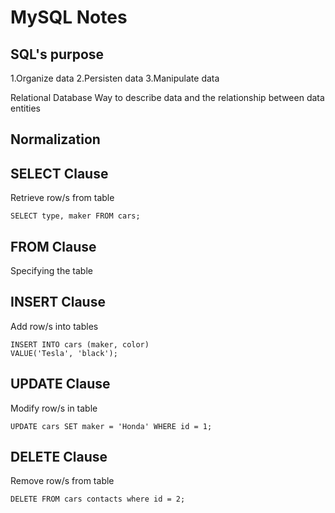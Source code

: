 MySQL Notes
===========

SQL's purpose 
-------------
1.Organize data
2.Persisten data
3.Manipulate data

Relational Database
Way to describe data and the relationship between data entities




Normalization
-------------




SELECT Clause
-------------
Retrieve row/s from table 

~~~~
SELECT type, maker FROM cars;
~~~~

FROM Clause
-----------
Specifying the table 


INSERT Clause
-------------
Add row/s into tables

~~~~
INSERT INTO cars (maker, color)
VALUE('Tesla', 'black');
~~~~

UPDATE Clause
-------------
Modify row/s in table

~~~~
UPDATE cars SET maker = 'Honda' WHERE id = 1;
~~~~

DELETE Clause
-------------
Remove row/s from table

~~~~
DELETE FROM cars contacts where id = 2;
~~~~
